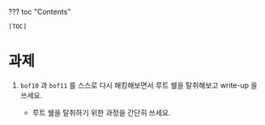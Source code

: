 ??? toc "Contents"

    [TOC]

# 과제 

1. `bof10` 과 `bof11` 를 스스로 다시 해킹해보면서 루트 쉘을 탈취해보고 write-up 을 쓰세요. 

    - 루트 쉘을 탈취하기 위한 과정을 간단히 쓰세요. 
